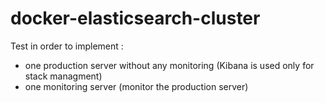 # docker-elasticsearch-cluster

Test in order to implement :

- one production server without any monitoring (Kibana is used only for stack managment)
- one monitoring server (monitor the production server)
